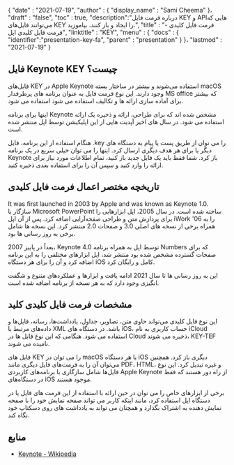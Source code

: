 {
  "date" : "2021-07-19",
  "author" : {
    "display_name" : "Sami Cheema"
}،
  "draft" : "false",
  "toc" : true,
  "description":"درباره فرمت فایل KEY و APIهایی که می‌توانند فایل‌های KEY را ایجاد و باز کنند، بیاموزید.",
  "title" : "فرمت فایل کلیدی - فرمت فایل کلیدی اپل",
  "linktitle" : "KEY",
  "menu" : {
    "docs" : {
      "identifier":"presentation-key-fa",
      "parent" : "presentation"
}
}،
  "lastmod" : "2021-07-19"
}

## فایل Keynote KEY چیست؟ ##

فایل‌های KEY در Apple Keynote استفاده می‌شوند و بیشتر در ساختار بسته macOS وجود دارند. این نوع فرمت فایل به عنوان برنامه های پرطرفدار MS office که بیشتر برای آماده سازی ارائه ها و تکالیف استفاده می شود استفاده می شود.

اینها برای برنامه Keynote مشخص شده اند که برای طراحی، ارائه و ذخیره یک ارائه استفاده می شود. در سال های اخیر آپدیت هایی از این اپلیکیشن توسط اپل منتشر شده است.

هنگام استفاده از این برنامه، فایل .key را می توان از طریق پست یا پیام به دستگاه های دیگر یا برای هر هدف دیگری ارسال کرد. اینها را می توان خیلی سریع در یک برنامه Keynote باز کرد. شما فقط باید یک فایل جدید باز کنید، تمام اطلاعات مورد نیاز برای ارائه را وارد کنید و سپس آن را برای استفاده بعدی ذخیره کنید.


## تاریخچه مختصر اعمال فرمت فایل کلیدی

It was first launched in 2003 by Apple and was known as  Keynote 1.0. سازگار با Microsoft PowerPoint ساخته شده است. در سال 2005، اپل ابزارهایی را برای پردازش متن و طراحی صفحه‌آرایی اضافه کرد. پس از آن اپل iWork '06 را به همراه برخی از نسخه های اصلی 3.0 و صفحات 2.0 منتشر کرد. این نسخه ها شامل برخی به روز رسانی ها بود.

بعداً در پاییز 2007، Keynote 4.0 توسط اپل به همراه برنامه Numbers که برای صفحات گسترده مشخص شده بود منتشر شد، اپل ابزارهای مختلفی را به این برنامه اضافه کرد و آن را برای هر دستگاه iOS کامل و رایگان کرد.

این به روز رسانی ها تا سال 2021 ادامه یافت و ابزارها و عملکردهای متنوع و شگفت انگیزی وجود دارد که به هر نسخه از برنامه اضافه شده است.

## مشخصات فرمت فایل کلیدی کلید

این نوع فایل کلیدی می‌تواند حاوی متن، تصاویر، جداول، یادداشت‌ها، رسانه، فایل‌ها و داده‌های مرتبط با XML باشد. در دستگاه های iOS، حساب کاربری به نام iCloud استفاده می شود. هنگامی که این نوع فایل ها در Cloud ذخیره می شوند، KEY-TEF نامیده می شوند.

فایل های KEY را می توان در macOS یا هر دستگاه iOS دیگری باز کرد. همچنین می‌توان آن را به فرمت‌های فایل دیگری مانند PDF، HTML، و غیره تبدیل کرد. این نوع فایل‌ها شامل سازگاری با برنامه‌های کاربردی Apple Keynote از راه دور هستند که فقط در دستگاه‌های iOS موجود هستند.

برخی از ابزارهای خاص را می توان در حین ارائه با استفاده از این فرمت های فایل یا در دستگاه اپل استفاده کرد، مانند اینکه کاربر می تواند صفحه نمایش خود را با صفحه نمایش دهنده به اشتراک بگذارد و همچنان می تواند به یادداشت های روی دسکتاپ خود نگاه کند.

## منابع ##

* [Keynote - Wikipedia](https://en.wikipedia.org/wiki/Keynote_(Presentation_software))


